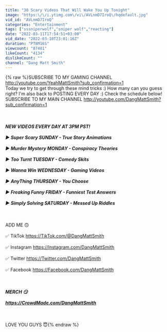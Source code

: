 ```yaml
---
title: "30 Scary Videos That Will Wake You Up Tonight"
image: "https:\/\/i.ytimg.com\/vi\/AVLnmD7IroQ\/hqdefault.jpg"
vid_id: "AVLnmD7IroQ"
categories: "Entertainment"
tags: ["sssniperwolf","sniper wolf","reacting"]
date: "2022-03-11T17:54:51+03:00"
vid_date: "2022-03-10T23:01:16Z"
duration: "PT8M16S"
viewcount: "87481"
likeCount: "4134"
dislikeCount: ""
channel: "Dang Matt Smith"
---
```

{% raw %}SUBSCRIBE TO MY GAMING CHANNEL <a rel="nofollow" target="blank" href="http://youtube.com/YeahMattSmith?sub_confirmation=1">http://youtube.com/YeahMattSmith?sub_confirmation=1</a><br />Today we try to get through these mind tricks :) How many can you guess right? I'm also back to POSTING EVERY DAY :) Check the schedule below!<br />SUBSCRIBE TO MY MAIN CHANNEL <a rel="nofollow" target="blank" href="http://youtube.com/DangMattSmith?sub_confirmation=1">http://youtube.com/DangMattSmith?sub_confirmation=1</a><br /><br />_______________________________________________________<br /><br />NEW VIDEOS EVERY DAY AT 3PM PST!<br /><br />► Super Scary SUNDAY - True Story Animations<br /><br />► Murder Mystery MONDAY - Conspiracy Theories<br /><br />► Too Turnt TUESDAY - Comedy Skits<br /><br />► Wanna Win WEDNESDAY - Gaming Videos<br /><br />► AnyThing THURSDAY - You Choose<br /><br />► Freaking Funny FRIDAY - Funniest Test Answers<br /><br />► Simply Solving SATURDAY - Messed Up Riddles<br /><br />_______________________________________________________<br /><br />ADD ME 🙃<br /><br />✅ TikTok <a rel="nofollow" target="blank" href="https://TikTok.com/@DangMattSmith">https://TikTok.com/@DangMattSmith</a><br /><br />✅ Instagram <a rel="nofollow" target="blank" href="https://Instagram.com/DangMattSmith">https://Instagram.com/DangMattSmith</a><br /><br />✅ Twitter <a rel="nofollow" target="blank" href="https://Twitter.com/DangMattSmith">https://Twitter.com/DangMattSmith</a><br /><br />✅ Facebook <a rel="nofollow" target="blank" href="https://Facebook.com/DangMattSmith">https://Facebook.com/DangMattSmith</a><br /><br />_______________________________________________________<br /><br />MERCH 😏<br /><br /><a rel="nofollow" target="blank" href="https://CrowdMade.com/DangMattSmith">https://CrowdMade.com/DangMattSmith</a><br /><br />_______________________________________________________<br /><br />LOVE YOU GUYS 😇{% endraw %}

